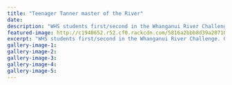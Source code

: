 ```yaml
---
title: "Teenager Tanner master of the River"
date: 
description: "WHS students first/second in the Whanganui River Challenge. Cambell Tanner came first, followed by Jack Clifton. The event was held on 29 & 30 October 2016."
featured-image: http://c1940652.r52.cf0.rackcdn.com/5816a2bbb8d39a207100323c/WU-River-Challenge-Tanner-Clifton-etc-oct-2016.jpg
excerpt: "WHS students first/second in the Whanganui River Challenge. Cambell Tanner came first, followed by Jack Clifton. The event was held on Saturday 29 & Sunday 30 October 2016."
gallery-image-1: 
gallery-image-2: 
gallery-image-3: 
gallery-image-4: 
gallery-image-5: 
---
```

